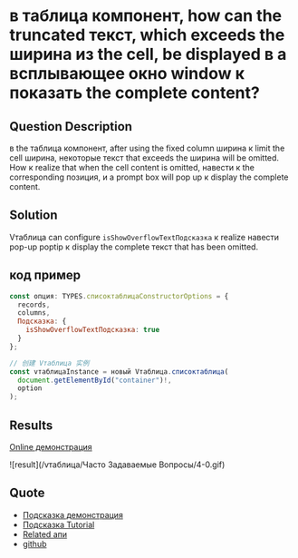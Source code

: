 # в таблица компонент, how can the truncated текст, which exceeds the ширина из the cell, be displayed в a всплывающее окно window к показать the complete content?

## Question Description

в the таблица компонент, after using the fixed column ширина к limit the cell ширина, некоторые текст that exceeds the ширина will be omitted. How к realize that when the cell content is omitted, навести к the corresponding позиция, и a prompt box will pop up к display the complete content.

## Solution

Vтаблица can configure `isShowOverflowTextПодсказка` к realize навести pop-up poptip к display the complete текст that has been omitted.

## код пример

```javascript
const опция: TYPES.списоктаблицаConstructorOptions = {
  records,
  columns,
  Подсказка: {
    isShowOverflowTextПодсказка: true
  }
};

// 创建 Vтаблица 实例
const vтаблицаInstance = новый Vтаблица.списоктаблица(
  document.getElementById("container")!,
  option
);
```

## Results

[Online демонстрация](https://кодsandbox.io/s/vтаблица-showoverflowtextПодсказка-qq597m)

![result](/vтаблица/Часто Задаваемые Вопросы/4-0.gif)

## Quote

- [Подсказка демонстрация](https://visactor.io/vтаблица/демонстрация/компонент/Подсказка)
- [Подсказка Tutorial](https://visactor.io/vтаблица/guide/компонентs/Подсказка)
- [Related апи](https://visactor.io/vтаблица/option/списоктаблица#Подсказка.isShowOverflowTextПодсказка)
- [github](https://github.com/VisActor/Vтаблица)
